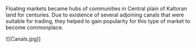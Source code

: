Floating markets became hubs of communities in Central plain of Kaltoran land for centuries. Due to existence of several adjoining canals that were suitable for trading, they helped to gain popularity for this type of market to become commonplace.

![[Canals.jpg]]